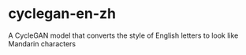 # cyclegan-en-zh
A CycleGAN model that converts the style of English letters to look like Mandarin characters
